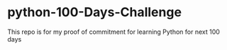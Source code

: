 # python-100-Days-Challenge
This repo is for my proof of commitment for learning Python for next 100 days 
